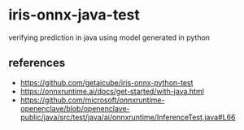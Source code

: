 # iris-onnx-java-test

verifying prediction in java using model generated in python

## references
- https://github.com/getaicube/iris-onnx-python-test
- https://onnxruntime.ai/docs/get-started/with-java.html
- https://github.com/microsoft/onnxruntime-openenclave/blob/openenclave-public/java/src/test/java/ai/onnxruntime/InferenceTest.java#L66
